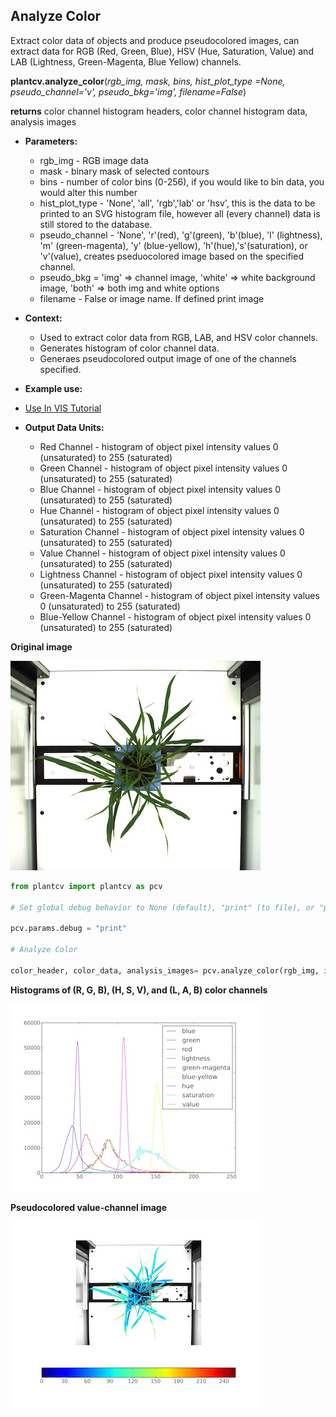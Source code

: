 ## Analyze Color

Extract color data of objects and produce pseudocolored images, can extract data for RGB (Red, Green, Blue), HSV (Hue, Saturation, Value) and LAB (Lightness, Green-Magenta, Blue Yellow) channels.

**plantcv.analyze_color**(*rgb_img, mask, bins, hist_plot_type =None, pseudo_channel='v', pseudo_bkg='img', filename=False*)

**returns** color channel histogram headers, color channel histogram data, analysis images  

- **Parameters:**  
    - rgb_img - RGB image data
    - mask - binary mask of selected contours
    - bins - number of color bins (0-256), if you would like to bin data, you would alter this number
    - hist_plot_type - 'None', 'all', 'rgb','lab' or 'hsv', this is the data to be printed to an SVG histogram file, however all (every channel) data is still stored to the database.
    - pseudo_channel - 'None', 'r'(red), 'g'(green), 'b'(blue), 'l' (lightness), 'm' (green-magenta), 'y' (blue-yellow), 'h'(hue),'s'(saturation), or 'v'(value), creates pseduocolored image based on the specified channel.
    - pseudo_bkg = 'img' => channel image, 'white' => white background image, 'both' => both img and white options
    - filename - False or image name. If defined print image
- **Context:**  
    - Used to extract color data from RGB, LAB, and HSV color channels.
    - Generates histogram of color channel data.
    - Generaes pseudocolored output image of one of the channels specified.
- **Example use:**  
 - [Use In VIS Tutorial](vis_tutorial.md)
 
- **Output Data Units:**  
    - Red Channel - histogram of object pixel intensity values 0 (unsaturated) to 255 (saturated)  
    - Green Channel - histogram of object pixel intensity values 0 (unsaturated) to 255 (saturated)  
    - Blue Channel - histogram of object pixel intensity values 0 (unsaturated) to 255 (saturated)  
    - Hue Channel - histogram of object pixel intensity values 0 (unsaturated) to 255 (saturated)  
    - Saturation Channel - histogram of object pixel intensity values 0 (unsaturated) to 255 (saturated)  
    - Value Channel - histogram of object pixel intensity values 0 (unsaturated) to 255 (saturated)  
    - Lightness Channel - histogram of object pixel intensity values 0 (unsaturated) to 255 (saturated)  
    - Green-Magenta Channel - histogram of object pixel intensity values 0 (unsaturated) to 255 (saturated)  
    - Blue-Yellow Channel - histogram of object pixel intensity values 0 (unsaturated) to 255 (saturated)  

**Original image**

![Screenshot](img/documentation_images/analyze_color/original_image.jpg)

```python
from plantcv import plantcv as pcv

# Set global debug behavior to None (default), "print" (to file), or "plot" (Jupyter Notebooks or X11)

pcv.params.debug = "print"

# Analyze Color
    
color_header, color_data, analysis_images= pcv.analyze_color(rgb_img, imagename, mask, 256, None, 'v', 'img', /home/user/analyze_color.png)
```

**Histograms of (R, G, B), (H, S, V), and (L, A, B) color channels**

![Screenshot](img/documentation_images/analyze_color/color_histogram.jpg)

**Pseudocolored value-channel image**

![Screenshot](img/documentation_images/analyze_color/pseudocolored_value_image.jpg)
